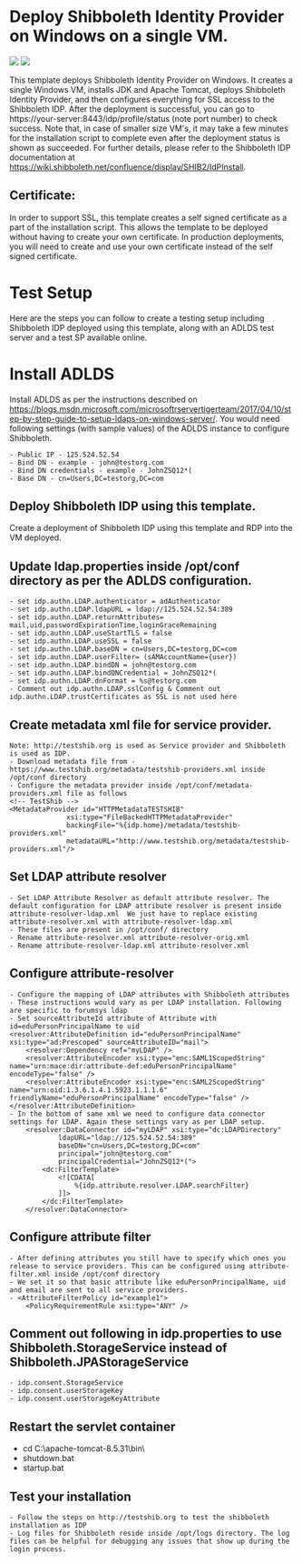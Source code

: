 # Deploy Shibboleth Identity Provider on Windows on a single VM.

<a href="https://portal.azure.com/#create/Microsoft.Template/uri/https%3A%2F%2Fraw.githubusercontent.com%2Fraanam%2Fazure-quickstart-templates%2Fmaster%2Fshibboleth-singlevm-windows%2Fazuredeploy.json" target="_blank"><img src="http://azuredeploy.net/deploybutton.png"/></a>
<a href="http://armviz.io/#/?load=https%3A%2F%2Fraw.githubusercontent.com%2Fraanam%2Fazure-quickstart-templates%2Fmaster%2Fshibboleth-singlevm-windows%2Fazuredeploy.json" target="_blank">
    <img src="http://armviz.io/visualizebutton.png"/>
</a>

This template deploys Shibboleth Identity Provider on Windows. It creates a single Windows VM, installs JDK and Apache Tomcat, deploys Shibboleth Identity Provider, and then configures everything for SSL access to the Shibboleth IDP.  After the deployment is successful, you can go to https://your-server:8443/idp/profile/status (note port number) to check success. Note that, in case of smaller size VM's, it may take a few minutes for the installation script to complete even after the deployment status is shown as succeeded. For further details, please refer to the Shibboleth IDP documentation at https://wiki.shibboleth.net/confluence/display/SHIB2/IdPInstall.

## Certificate:
In order to support SSL, this template creates a self signed certificate as a part of the installation script. This allows the template to be deployed without having to create your own certificate. In production deployments, you will need to create and use your own certificate instead of the self signed certificate.

# Test Setup
Here are the steps you can follow to create a testing setup including Shibboleth IDP deployed using this template, along with an ADLDS test server and a test SP available online.

# Install ADLDS
Install ADLDS as per the instructions described on https://blogs.msdn.microsoft.com/microsoftrservertigerteam/2017/04/10/step-by-step-guide-to-setup-ldaps-on-windows-server/. You would need following settings (with sample values) of the ADLDS instance to configure Shibboleth.
 	
	- Public IP - 125.524.52.54
	- Bind DN - example - john@testorg.com
	- Bind DN credentials - example - JohnZSQ12*(
	- Base DN - cn=Users,DC=testorg,DC=com

## Deploy Shibboleth IDP using this template.

Create a deployment of Shibboleth IDP using this template and RDP into the VM deployed.

## Update ldap.properties inside /opt/conf directory as per the ADLDS configuration. 
    - set idp.authn.LDAP.authenticator = adAuthenticator
	- set idp.authn.LDAP.ldapURL = ldap://125.524.52.54:389
	- set idp.authn.LDAP.returnAttributes= mail,uid,passwordExpirationTime,loginGraceRemaining
	- set idp.authn.LDAP.useStartTLS = false
	- set idp.authn.LDAP.useSSL = false
	- set idp.authn.LDAP.baseDN = cn=Users,DC=testorg,DC=com
	- set idp.authn.LDAP.userFilter= (sAMAccountName={user})
	- set idp.authn.LDAP.bindDN = john@testorg.com
	- set idp.authn.LDAP.bindDNCredential = JohnZSQ12*(
	- set idp.authn.LDAP.dnFormat = %s@testorg.com
	- Comment out idp.authn.LDAP.sslConfig & Comment out idp.authn.LDAP.trustCertificates as SSL is not used here

## Create metadata xml file for service provider. 
    Note: http://testshib.org is used as Service provider and Shibboleth is used as IDP.
	- Download metadata file from - https://www.testshib.org/metadata/testshib-providers.xml inside /opt/conf directory
	- Configure the metadata provider inside /opt/conf/metadata-providers.xml file as follows
	<!-- TestShib -->
	<MetadataProvider id="HTTPMetadataTESTSHIB"
                  xsi:type="FileBackedHTTPMetadataProvider"
                  backingFile="%{idp.home}/metadata/testshib-providers.xml"
                  metadataURL="http://www.testshib.org/metadata/testshib-providers.xml"/>

		
## Set LDAP attribute resolver
	- Set LDAP Attribute Resolver as default attribute resolver. The default configuration for LDAP attribute resolver is present inside attribute-resolver-ldap.xml  We just have to replace existing attribute-resolver.xml with attribute-resolver-ldap.xml
	- These files are present in /opt/conf/ directory
	- Rename attribute-resolver.xml attribute-resolver-orig.xml
	- Rename attribute-resolver-ldap.xml attribute-resolver.xml


## Configure attribute-resolver
	- Configure the mapping of LDAP attributes with Shibboleth attributes
 	- These instructions would vary as per LDAP installation. Following are specific to forumsys ldap
	- Set sourceAttributeId attribute of Attribute with id=eduPersonPrincipalName to uid 
	<resolver:AttributeDefinition id="eduPersonPrincipalName" xsi:type="ad:Prescoped" sourceAttributeID="mail">
        <resolver:Dependency ref="myLDAP" />
        <resolver:AttributeEncoder xsi:type="enc:SAML1ScopedString" name="urn:mace:dir:attribute-def:eduPersonPrincipalName" encodeType="false" />
        <resolver:AttributeEncoder xsi:type="enc:SAML2ScopedString" name="urn:oid:1.3.6.1.4.1.5923.1.1.1.6" friendlyName="eduPersonPrincipalName" encodeType="false" />
    </resolver:AttributeDefinition>
	- In the bottom of same xml we need to configure data connector settings for LDAP. Again these settings vary as per LDAP setup.
		<resolver:DataConnector id="myLDAP" xsi:type="dc:LDAPDirectory"
				ldapURL="ldap://125.524.52.54:389"
				baseDN="cn=Users,DC=testorg,DC=com" 
				principal="john@testorg.com"
				principalCredential="JohnZSQ12*(">
			<dc:FilterTemplate>
				<![CDATA[
					%{idp.attribute.resolver.LDAP.searchFilter}
				]]>
			</dc:FilterTemplate>
		</resolver:DataConnector>
	
## Configure attribute filter
	- After defining attributes you still have to specify which ones you release to service providers. This can be configured using attribute-filter.xml inside /opt/conf directory
	- We set it so that basic attribute like eduPersonPrincipalName, uid and email are sent to all service providers.
	- <AttributeFilterPolicy id="example1">
        <PolicyRequirementRule xsi:type="ANY" />
	
## Comment out following in idp.properties to use Shibboleth.StorageService instead of Shibboleth.JPAStorageService
	- idp.consent.StorageService 
	- idp.consent.userStorageKey
	- idp.consent.userStorageKeyAttribute

## Restart the servlet container 
  - cd C:\apache-tomcat-8.5.31\bin\
  - shutdown.bat
  - startup.bat

## Test your installation
    - Follow the steps on http://testshib.org to test the shibboleth installation as IDP
    - Log files for Shibboleth reside inside /opt/logs directory. The log files can be helpful for debugging any issues that show up during the login process.

